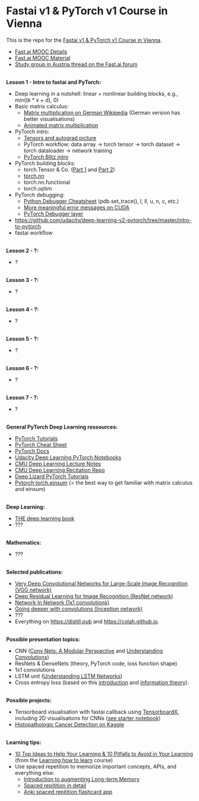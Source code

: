 # Fastai v1 &amp; PyTorch v1 Course in Vienna
This is the repo for the [Fastai v1 &amp; PyTorch v1 Course in Vienna](https://keepcurrent.online/ml-course.html).<br>
* [Fast.ai MOOC Details](https://www.fast.ai/2019/01/24/course-v3/)<br>
* [Fast.ai MOOC Material](https://course.fast.ai)<br>
* [Study group in Austria thread on the Fast.ai forum](https://forums.fast.ai/t/study-group-in-austria/26119)<br><br>

**Lesson 1 - Intro to fastai and PyTorch:**
* Deep learning in a nutshell: linear + nonlinear building blocks, e.g., min((k * x + d), 0)
* Basic matrix calculus:
  * [Matrix multiplication on German Wikipedia](https://de.wikipedia.org/wiki/Matrizenmultiplikation) (German version has  better visualisations)
  * [Animated matrix multiplication](http://matrixmultiplication.xyz)
* PyTorch intro:
  * [Tensors and autograd picture](https://github.com/pytorch/pytorch)
  * PyTorch workflow: data array -> torch tensor -> torch dataset -> torch dataloader -> network training
  * [PyTorch Blitz intro](https://pytorch.org/tutorials/beginner/deep_learning_60min_blitz.html)
* PyTorch building blocks:
  * torch.Tensor & Co. ([Part 1](http://deeplizard.com/learn/video/jexkKugTg04) and [Part 2](http://deeplizard.com/learn/video/AglLTlms7HU))
  * [torch.nn](https://pytorch.org/tutorials/beginner/nn_tutorial.html)
  * torch.nn.functional
  * torch.optim
* PyTorch debugging:
  * [Python Debugger Cheatsheet](https://github.com/nblock/pdb-cheatsheet/releases/download/v1.2/pdb-cheatsheet.pdf) (pdb.set_trace(), l, ll, u, n, c, etc.)
  * [More meaningful error messages on CUDA](https://lernapparat.de/debug-device-assert/)
  * [PyTorch Debugger layer](https://docs.fast.ai/layers.html#Debugger)
* https://github.com/udacity/deep-learning-v2-pytorch/tree/master/intro-to-pytorch
* fastai workflow
<br><br>

**Lesson 2 - ?:**
* ?
<br><br>

**Lesson 3 - ?:**
* ?
<br><br>

**Lesson 4 - ?:**
* ?
<br><br>

**Lesson 5 - ?:**
* ?
<br><br>

**Lesson 6 - ?:**
* ?
<br><br>

**Lesson 7 - ?:**
* ?
<br><br>

**General PyTorch Deep Learning ressources:**<br>
* [PyTorch Tutorials](https://pytorch.org/tutorials/)<br>
* [PyTorch Cheat Sheet](https://pytorch.org/tutorials/beginner/ptcheat.html)<br>
* [PyTorch Docs](https://pytorch.org/docs)<br>
* [Udacity Deep Learning PyTorch Notebooks](https://github.com/udacity/deep-learning-v2-pytorch)<br>
* [CMU Deep Learning Lecture Notes](http://deeplearning.cs.cmu.edu)<br>
* [CMU Deep Learning Recitation Repo](https://github.com/cmudeeplearning11785/Spring2019_Tutorials)<br>
* [Deep Lizard PyTorch Tutorials](http://deeplizard.com/learn/video/v5cngxo4mIg)
* [Pytorch torch.einsum](https://rockt.github.io/2018/04/30/einsum) (= the best way to get familiar with matrix calculus and einsum)
<br><br>

**Deep Learning:**
* [THE deep learning book](https://www.deeplearningbook.org)
* ???
<br><br>

**Mathematics:**
* ???
<br><br>

**Selected publications:**
* [Very Deep Convolutional Networks for Large-Scale Image Recognition (VGG network)](https://arxiv.org/abs/1409.1556)
* [Deep Residual Learning for Image Recognition (ResNet network)](https://arxiv.org/abs/1512.03385)
* [Network In Network (1x1 convolutions)](https://arxiv.org/abs/1312.4400)
* [Going deeper with convolutions (Inception network)](https://arxiv.org/abs/1409.4842)
* ???
* Everything on https://distill.pub and https://colah.github.io.
<br><br>

**Possible presentation topics:**
* CNN ([Conv Nets: A Modular Perspective](http://colah.github.io/posts/2014-07-Conv-Nets-Modular/) and [Understanding Convolutions](http://colah.github.io/posts/2014-07-Understanding-Convolutions/))
* ResNets & DenseNets (theory, PyTorch code, loss function shape)
* 1x1 convolutions
* LSTM unit ([Understanding LSTM Networks](http://colah.github.io/posts/2015-08-Understanding-LSTMs/))
* Cross entropy loss (based on this [introduction](https://rdipietro.github.io/friendly-intro-to-cross-entropy-loss/) and [information theory](https://colah.github.io/posts/2015-09-Visual-Information/)).
<br><br>

**Possible projects:**
* Tensorboard visualisation with fastai callback using [TensorboardX](https://github.com/lanpa/tensorboardX), including 2D visualisations for CNNs ([see starter notebook](https://github.com/MicPie/fastai_course_v3/blob/master/TBLogger_v2.ipynb))
* [Histopathologic Cancer Detection on Kaggle](https://www.kaggle.com/c/histopathologic-cancer-detection)
<br><br>

**Learning tips:**
* [10 Top Ideas to Help Your Learning & 10 Pitfalls to Avoid in Your Learning](https://barbaraoakley.com/wp-content/uploads/2018/02/10-Top-Ideas-to-Help-Your-Learning-and-10-Pitfalls-1.pdf) (from the [Learning how to learn](https://www.coursera.org/learn/learning-how-to-learn) course)
* Use spaced repetition to memorize important concepts, APIs, and everything else:
  * [Introduction to augmenting Long-term Memory](http://augmentingcognition.com/ltm.html)
  * [Spaced repitition in detail](https://www.gwern.net/Spaced-repetition)
  * [Anki spaced repitition flashcard app](https://apps.ankiweb.net)
